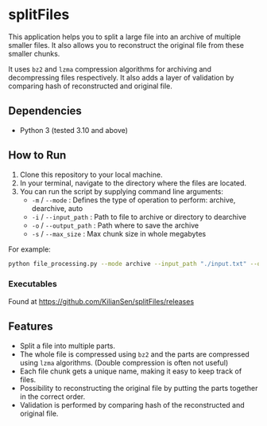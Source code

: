 # splitFiles

This application helps you to split a large file into an archive of multiple smaller files. 
It also allows you to reconstruct the original file from these smaller chunks.

It uses `bz2` and `lzma` compression algorithms for archiving and decompressing files respectively. 
It also adds a layer of validation by comparing hash of reconstructed and original file.

## Dependencies

- Python 3 (tested 3.10 and above)

## How to Run

1. Clone this repository to your local machine.
2. In your terminal, navigate to the directory where the files are located.
3. You can run the script by supplying command line arguments:
    - `-m` / `--mode` : Defines the type of operation to perform: archive, dearchive, auto
    - `-i` / `--input_path` : Path to file to archive or directory to dearchive
    - `-o` / `--output_path` : Path where to save the archive
    - `-s` / `--max_size` : Max chunk size in whole megabytes

For example:
```sh
python file_processing.py --mode archive --input_path "./input.txt" --output_path "./output" --max_size 20
```
### Executables
Found at
https://github.com/KilianSen/splitFiles/releases

## Features

- Split a file into multiple parts.
- The whole file is compressed using `bz2` and the parts are compressed using `lzma` algorithms. (Double compression is often not useful)
- Each file chunk gets a unique name, making it easy to keep track of files.
- Possibility to reconstructing the original file by putting the parts together in the correct order.
- Validation is performed by comparing hash of the reconstructed and original file.
